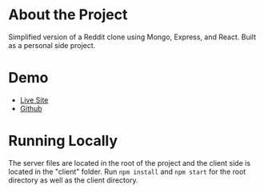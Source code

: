# About the Project
Simplified version of a Reddit clone using Mongo, Express, and React. Built as a personal side project.

# Demo
<ul><li><a href="https://scott-readit.herokuapp.com/">Live Site</a></li>
<li><a href="https://github.com/stabee/readit">Github</a></li></ul>

# Running Locally
The server files are located in the root of the project and the client side is located in the "client" folder. Run `npm install` and `npm start` for the root directory as well as the client directory.
